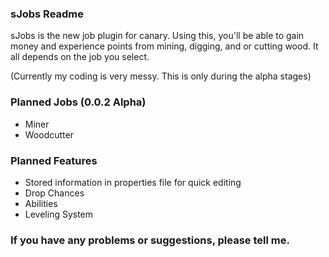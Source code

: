 ### sJobs Readme ###

sJobs is the new job plugin for canary. Using this, you'll be able to gain money and experience points from mining, digging, and or cutting wood. It all depends on the job you select. 

(Currently my coding is very messy. This is only during the alpha stages)

### Planned Jobs (0.0.2 Alpha) ###

* Miner
* Woodcutter

### Planned Features ###

* Stored information in properties file for quick editing
* Drop Chances
* Abilities
* Leveling System

### If you have any problems or suggestions, please tell me. ###